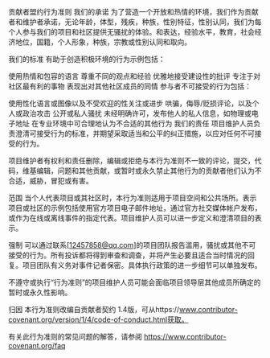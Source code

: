 贡献者盟约行为准则
我们的承诺
为了营造一个开放和热情的环境，我们作为贡献者和维护者承诺，无论年龄，体型，残疾，种族，性别特征，性别认同，我们为每个人参与我们的项目和社区提供无骚扰的体验。和表达，经验水平，教育，社会经济地位，国籍，个人形象，种族，宗教或性别认同和取向。

我们的标准
有助于创造积极环境的行为示例包括：

使用热情和包容的语言
尊重不同的观点和经验
优雅地接受建设性的批评
专注于对社区最有利的事物
表现出对其他社区成员的同情
参与者不可接受的行为包括：

使用性化语言或图像以及不受欢迎的性关注或进步
哄骗，侮辱/贬损评论，以及个人或政治攻击
公开或私人骚扰
未经明确许可，发布他人的私人信息，如物理或电子地址
在专业环境中可合理地认为不合适的其他行为
我们的责任
项目维护人员负责澄清可接受行为的标准，并期望采取适当和公平的纠正措施，以应对任何不可接受的行为。

项目维护者有权利和责任删除，编辑或拒绝与本行为准则不一致的评论，提交，代码，维基编辑，问题和其他贡献，或暂时或永久禁止其他行为的贡献者他们认为不合适，威胁，冒犯或有害。

范围
当个人代表项目或其社区时，本行为准则适用于项目空间和公共场所。表示项目或社区的示例包括使用官方项目电子邮件地址，通过官方社交媒体帐户发布，或作为在线或离线事件的指定代表。项目维护人员可以进一步定义和澄清项目的表示。

强制
可以通过联系[12457858@qq.com]的项目团队报告滥用，骚扰或其他不可接受的行为。所有投诉都将得到审查和调查，并将产生必要且适合当时情况的回复。项目团队有义务对事件记者保密。具体执行政策的进一步细节可以单独发布。

不遵守或执行“行为准则”的项目维护人员可能会面临项目领导层其他成员所确定的暂时或永久性影响。

归因
本行为准则改编自贡献者契约 1.4版，可从https://www.contributor-covenant.org/version/1/4/code-of-conduct.html获取。

有关此行为准则的常见问题的解答，请参阅 https://www.contributor-covenant.org/faq
